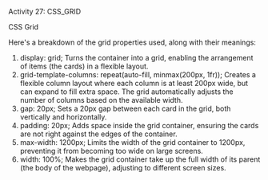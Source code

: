 Activity 27: CSS_GRID

CSS Grid 

Here's a breakdown of the grid properties used, along with their meanings:

1. display: grid;
Turns the container into a grid, enabling the arrangement of items (the cards) in a flexible layout.
2. grid-template-columns: repeat(auto-fill, minmax(200px, 1fr));
Creates a flexible column layout where each column is at least 200px wide, but can expand to fill extra space. The grid automatically adjusts the number of columns based on the available width.
3. gap: 20px;
Sets a 20px gap between each card in the grid, both vertically and horizontally.
4. padding: 20px;
Adds space inside the grid container, ensuring the cards are not right against the edges of the container.
5. max-width: 1200px;
Limits the width of the grid container to 1200px, preventing it from becoming too wide on large screens.
6. width: 100%;
Makes the grid container take up the full width of its parent (the body of the webpage), adjusting to different screen sizes.
